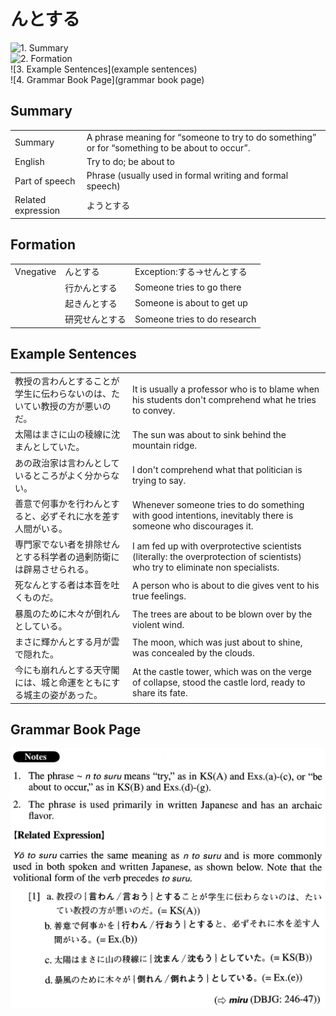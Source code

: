 # んとする

![1. Summary](summary)<br>
![2. Formation](formation)<br>
![3. Example Sentences](example sentences)<br>
![4. Grammar Book Page](grammar book page)<br>


## Summary

<table><tr>   <td>Summary</td>   <td>A phrase meaning for “someone to try to do something” or for “something to be about to occur”.</td></tr><tr>   <td>English</td>   <td>Try to do; be about to</td></tr><tr>   <td>Part of speech</td>   <td>Phrase (usually used in formal writing and formal speech)</td></tr><tr>   <td>Related expression</td>   <td>ようとする</td></tr></table>

## Formation

<table class="table"><tbody><tr class="tr head"><td class="td"><span class="bold">Vnegative</span></td><td class="td"><span class="concept">んとする</span></td><td class="td"><span>Exception:する→せんとする</span></td></tr><tr class="tr"><td class="td"></td><td class="td"><span>行か</span><span class="concept">んとする</span></td><td class="td"><span>Someone tries to go there</span></td></tr><tr class="tr"><td class="td"></td><td class="td"><span>起き</span><span class="concept">んとする</span></td><td class="td"><span>Someone is about to get up</span></td></tr><tr class="tr"><td class="td"></td><td class="td"><span>研究せ</span><span class="concept">んとする</span></td><td class="td"><span>Someone tries to do research</span></td></tr></tbody></table>

## Example Sentences

<table><tr>   <td>教授の言わんとすることが学生に伝わらないのは、たいてい教授の方が悪いのだ。</td>   <td>It is usually a professor who is to blame when his students don't comprehend what he tries to convey.</td></tr><tr>   <td>太陽はまさに山の稜線に沈まんとしていた。</td>   <td>The sun was about to sink behind the mountain ridge.</td></tr><tr>   <td>あの政治家は言わんとしているところがよく分からない。</td>   <td>I don't comprehend what that politician is trying to say.</td></tr><tr>   <td>善意で何事かを行わんとすると、必ずそれに水を差す人間がいる。</td>   <td>Whenever someone tries to do something with good intentions, inevitably there is someone who discourages it.</td></tr><tr>   <td>専門家でない者を排除せんとする科学者の過剰防衛には辟易させられる。</td>   <td>I am fed up with overprotective scientists (literally: the overprotection of scientists) who try to eliminate non specialists.</td></tr><tr>   <td>死なんとする者は本音を吐くものだ。</td>   <td>A person who is about to die gives vent to his true feelings.</td></tr><tr>   <td>暴風のために木々が倒れんとしている。</td>   <td>The trees are about to be blown over by the violent wind.</td></tr><tr>   <td>まさに輝かんとする月が雲で隠れた。</td>   <td>The moon, which was just about to shine, was concealed by the clouds.</td></tr><tr>   <td>今にも崩れんとする天守閣には、城と命運をともにする城主の姿があった。</td>   <td>At the castle tower, which was on the verge of collapse, stood the castle lord, ready to share its fate.</td></tr></table>

## Grammar Book Page

![](../img/Advancedんとする.png)

